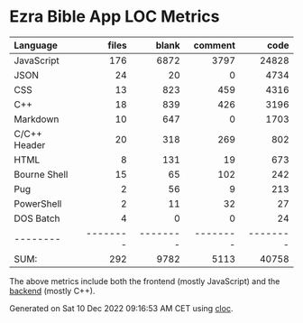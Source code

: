 # Ezra Bible App LOC Metrics

Language|files|blank|comment|code
:-------|-------:|-------:|-------:|-------:
JavaScript|176|6872|3797|24828
JSON|24|20|0|4734
CSS|13|823|459|4316
C++|18|839|426|3196
Markdown|10|647|0|1703
C/C++ Header|20|318|269|802
HTML|8|131|19|673
Bourne Shell|15|65|102|242
Pug|2|56|9|213
PowerShell|2|11|32|27
DOS Batch|4|0|0|24
--------|--------|--------|--------|--------
SUM:|292|9782|5113|40758

The above metrics include both the frontend (mostly JavaScript) and the [backend](https://github.com/ezra-bible-app/node-sword-interface) (mostly C++).

Generated on Sat 10 Dec 2022 09:16:53 AM CET using [cloc](https://github.com/AlDanial/cloc).